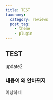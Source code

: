```yaml
---
title: TEST
taxonomy:
  category: reviews
  post_tag:
    - theme
    - plugin
---
```


## TEST

update2

### 내용이 왜 안바뀌지
이상하네
